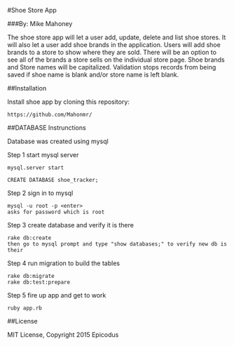 #Shoe Store App

###By: Mike Mahoney

The shoe store app will let a user add, update, delete and list shoe stores.
It will also let a user add shoe brands in the application.  Users will
add shoe brands to a store to show where they are sold.  There will be an
option to see all of the brands a store sells on the individual store page.
Shoe brands and Store names will be capitalized.  Validation stops
records from being saved if shoe name is blank and/or store name is
left blank.

##Installation

Install shoe app by cloning this repository:
```
https://github.com/Mahonmr/
```
##DATABASE Instrunctions

Database was created using mysql

Step 1 start mysql server

```
mysql.server start
```

```
CREATE DATABASE shoe_tracker;
```

Step 2 sign in to mysql

```
mysql -u root -p <enter>
asks for password which is root
```

Step 3 create database and verify it is there

```
rake db:create
then go to mysql prompt and type "show databases;" to verify new db is their
```

Step 4 run migration to build the tables

```
rake db:migrate
rake db:test:prepare
```

Step 5 fire up app and get to work
```
ruby app.rb
```


##License

MIT License, Copyright 2015 Epicodus
